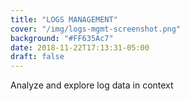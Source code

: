 ```yaml
---
title: "LOGS MANAGEMENT"
cover: "/img/logs-mgmt-screenshot.png"
background: "#FF635Ac7"
date: 2018-11-22T17:13:31-05:00
draft: false
---
```


Analyze and explore log data in context
